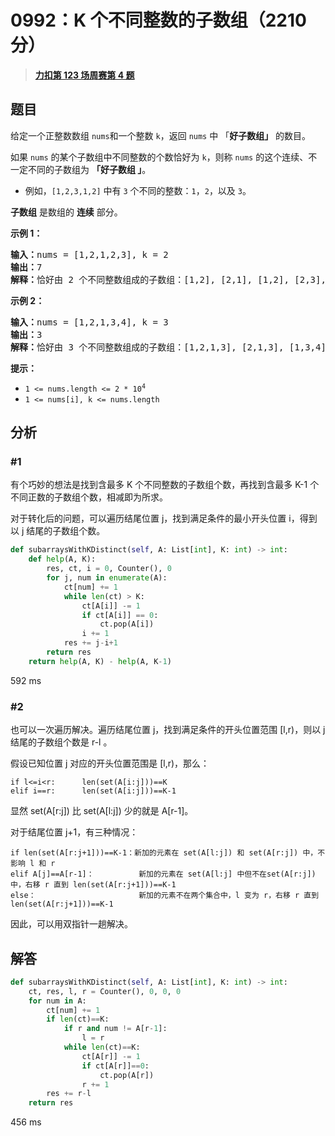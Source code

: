 # 0992：K 个不同整数的子数组（2210 分）


> <u>**[力扣第 123 场周赛第 4 题](https://leetcode.cn/problems/subarrays-with-k-different-integers/)**</u>

## 题目

<p>给定一个正整数数组 <code>nums</code>和一个整数 <code>k</code>，返回 <code>nums</code> 中 「<strong>好子数组」</strong><em> </em>的数目。</p>

<p>如果 <code>nums</code> 的某个子数组中不同整数的个数恰好为 <code>k</code>，则称 <code>nums</code> 的这个连续、不一定不同的子数组为 <strong>「</strong><strong>好子数组 」</strong>。</p>

<ul>
<li>例如，<code>[1,2,3,1,2]</code> 中有 <code>3</code> 个不同的整数：<code>1</code>，<code>2</code>，以及 <code>3</code>。</li>
</ul>

<p><strong>子数组</strong> 是数组的 <strong>连续</strong> 部分。</p>



<p><strong>示例 1：</strong></p>

<pre>
<strong>输入：</strong>nums = [1,2,1,2,3], k = 2
<strong>输出：</strong>7
<strong>解释：</strong>恰好由 2 个不同整数组成的子数组：[1,2], [2,1], [1,2], [2,3], [1,2,1], [2,1,2], [1,2,1,2].
</pre>

<p><strong>示例 2：</strong></p>

<pre>
<strong>输入：</strong>nums = [1,2,1,3,4], k = 3
<strong>输出：</strong>3
<strong>解释：</strong>恰好由 3 个不同整数组成的子数组：[1,2,1,3], [2,1,3], [1,3,4].
</pre>



<p><strong>提示：</strong></p>

<ul>
<li><code>1 &lt;= nums.length &lt;= 2 * 10<sup>4</sup></code></li>
<li><code>1 &lt;= nums[i], k &lt;= nums.length</code></li>
</ul>


## 分析

### #1

有个巧妙的想法是找到含最多 K 个不同整数的子数组个数，再找到含最多 K-1 个不同正数的子数组个数，相减即为所求。

对于转化后的问题，可以遍历结尾位置 j，找到满足条件的最小开头位置 i，得到以 j 结尾的子数组个数。

```python
def subarraysWithKDistinct(self, A: List[int], K: int) -> int:
	def help(A, K):
		res, ct, i = 0, Counter(), 0
		for j, num in enumerate(A):
			ct[num] += 1
			while len(ct) > K:
				ct[A[i]] -= 1
				if ct[A[i]] == 0:
					ct.pop(A[i])
				i += 1
			res += j-i+1
		return res
	return help(A, K) - help(A, K-1)
```

592 ms


### #2

也可以一次遍历解决。遍历结尾位置 j，找到满足条件的开头位置范围 [l,r)，则以 j 结尾的子数组个数是 r-l 。

假设已知位置 j 对应的开头位置范围是 [l,r)，那么：

	if l<=i<r:		len(set(A[i:j]))==K
	elif i==r:		len(set(A[i:j]))==K-1

显然 set(A[r:j]) 比 set(A[l:j]) 少的就是 A[r-1]。

对于结尾位置 j+1，有三种情况：

	if len(set(A[r:j+1]))==K-1：新加的元素在 set(A[l:j]) 和 set(A[r:j]) 中，不影响 l 和 r
	elif A[j]==A[r-1]：			新加的元素在 set(A[l:j] 中但不在set(A[r:j]) 中，右移 r 直到 len(set(A[r:j+1]))==K-1
	else：						新加的元素不在两个集合中，l 变为 r，右移 r 直到 len(set(A[r:j+1]))==K-1

因此，可以用双指针一趟解决。

## 解答

```python
def subarraysWithKDistinct(self, A: List[int], K: int) -> int:
	ct, res, l, r = Counter(), 0, 0, 0
	for num in A:
		ct[num] += 1
		if len(ct)==K:
			if r and num != A[r-1]:
				l = r
			while len(ct)==K:
				ct[A[r]] -= 1
				if ct[A[r]]==0:
					ct.pop(A[r])
				r += 1
		res += r-l
	return res
```

456 ms

